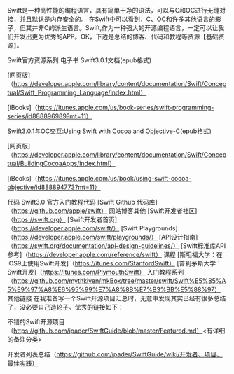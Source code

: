 Swift是一种高性能的编程语言，具有简单干净的语法，可以与C和OC进行无缝对接，并且默认是内存安全的。 在Swift中可以看到，C、OC和许多其他语言的影子，但其并非C的派生语言。Swift,作为一种强大的开源编程语言，一定可以让我们开发出更为优秀的APP。OK，下边是总结的博客、代码和教程等资源【基础资源】。

Swift官方资源系列
电子书
Swift3.0.1文档(epub格式)

[网页版]（https://developer.apple.com/library/content/documentation/Swift/Conceptual/Swift_Programming_Language/index.html）

[iBooks]（https://itunes.apple.com/us/book-series/swift-programming-series/id888896989?mt=11）

Swift3.0.1与OC交互:Using Swift with Cocoa and Objective-C(epub格式)

[网页版]（https://developer.apple.com/library/content/documentation/Swift/Conceptual/BuildingCocoaApps/index.html）

[iBooks]（https://itunes.apple.com/us/book/using-swift-cocoa-objective/id888894773?mt=11）

代码
Swift3.0 官方入门教程代码
[Swift Github 代码库]（https://github.com/apple/swift）
网站博客其他
[Swift开发者社区]（https://swift.org）
[Swift开发者首页]（https://developer.apple.com/swift/）
[Swift Playgrounds]（https://developer.apple.com/swift/playgrounds/）
[API设计指南]（https://swift.org/documentation/api-design-guidelines/）
[Swift标准库API参考]（https://developer.apple.com/reference/swift）
课程
[斯坦福大学：在iOS9上使用Swift开发]（https://itunes.com/StanfordSwift）
[普利茅斯大学：Swift开发]（https://itunes.com/PlymouthSwift）
入门教程系列（https://github.com/mythkiven/mkBox/tree/master/swift/Swift%E5%85%A5%E9%97%A8%E6%95%99%E7%A8%8B%E7%B3%BB%E5%88%97）
其他链接
在我准备写一个Swift开源项目汇总时，无意中发现其实已经有很多总结了，没必要自己造轮子。优秀的链接如下：

不错的Swift开源项目（https://github.com/ipader/SwiftGuide/blob/master/Featured.md）<有详细的备注分类>

开发者列表总结（https://github.com/ipader/SwiftGuide/wiki/开发者、项目、最佳实践）
